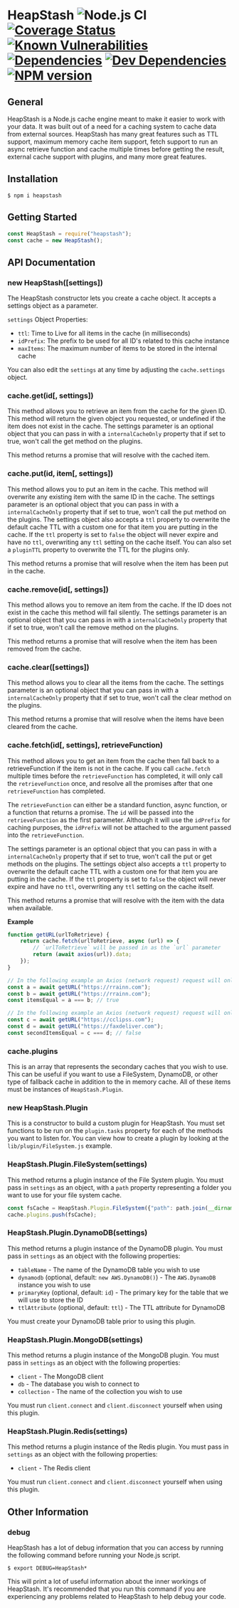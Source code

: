 # HeapStash ![Node.js CI](https://github.com/rrainn/HeapStash/workflows/Node.js%20CI/badge.svg) [![Coverage Status](https://coveralls.io/repos/github/rrainn/HeapStash/badge.svg?branch=main)](https://coveralls.io/github/rrainn/HeapStash?branch=main) [![Known Vulnerabilities](https://snyk.io/test/github/rrainn/HeapStash/badge.svg)](https://snyk.io/test/github/rrainn/HeapStash) [![Dependencies](https://david-dm.org/rrainn/HeapStash.svg)](https://david-dm.org/rrainn/HeapStash) [![Dev Dependencies](https://david-dm.org/rrainn/HeapStash/dev-status.svg)](https://david-dm.org/rrainn/HeapStash?type=dev) [![NPM version](https://badge.fury.io/js/heapstash.svg)](http://badge.fury.io/js/heapstash)

## General

HeapStash is a Node.js cache engine meant to make it easier to work with your data. It was built out of a need for a caching system to cache data from external sources. HeapStash has many great features such as TTL support, maximum memory cache item support, fetch support to run an async retrieve function and cache multiple times before getting the result, external cache support with plugins, and many more great features.

## Installation

```
$ npm i heapstash
```

## Getting Started

```js
const HeapStash = require("heapstash");
const cache = new HeapStash();
```

## API Documentation

### new HeapStash([settings])

The HeapStash constructor lets you create a cache object. It accepts a settings object as a parameter.

`settings` Object Properties:

- `ttl`: Time to Live for all items in the cache (in milliseconds)
- `idPrefix`: The prefix to be used for all ID's related to this cache instance
- `maxItems`: The maximum number of items to be stored in the internal cache

You can also edit the `settings` at any time by adjusting the `cache.settings` object.

### cache.get(id[, settings])

This method allows you to retrieve an item from the cache for the given ID. This method will return the given object you requested, or undefined if the item does not exist in the cache. The settings parameter is an optional object that you can pass in with a `internalCacheOnly` property that if set to true, won't call the get method on the plugins.

This method returns a promise that will resolve with the cached item.

### cache.put(id, item[, settings])

This method allows you to put an item in the cache. This method will overwrite any existing item with the same ID in the cache. The settings parameter is an optional object that you can pass in with a `internalCacheOnly` property that if set to true, won't call the put method on the plugins. The settings object also accepts a `ttl` property to overwrite the default cache TTL with a custom one for that item you are putting in the cache. If the `ttl` property is set to `false` the object will never expire and have no `ttl`, overwriting any `ttl` setting on the cache itself. You can also set a `pluginTTL` property to overwrite the TTL for the plugins only.

This method returns a promise that will resolve when the item has been put in the cache.

### cache.remove(id[, settings])

This method allows you to remove an item from the cache. If the ID does not exist in the cache this method will fail silently. The settings parameter is an optional object that you can pass in with a `internalCacheOnly` property that if set to true, won't call the remove method on the plugins.

This method returns a promise that will resolve when the item has been removed from the cache.

### cache.clear([settings])

This method allows you to clear all the items from the cache. The settings parameter is an optional object that you can pass in with a `internalCacheOnly` property that if set to true, won't call the clear method on the plugins.

This method returns a promise that will resolve when the items have been cleared from the cache.

### cache.fetch(id[, settings], retrieveFunction)

This method allows you to get an item from the cache then fall back to a retrieveFunction if the item is not in the cache. If you call `cache.fetch` multiple times before the `retrieveFunction` has completed, it will only call the `retrieveFunction` once, and resolve all the promises after that one `retrieveFunction` has completed.

The `retrieveFunction` can either be a standard function, async function, or a function that returns a promise. The `id` will be passed into the `retrieveFunction` as the first parameter. Although it will use the `idPrefix` for caching purposes, the `idPrefix` will not be attached to the argument passed into the `retrieveFunction`.

The settings parameter is an optional object that you can pass in with a `internalCacheOnly` property that if set to true, won't call the put or get methods on the plugins. The settings object also accepts a `ttl` property to overwrite the default cache TTL with a custom one for that item you are putting in the cache. If the `ttl` property is set to `false` the object will never expire and have no `ttl`, overwriting any `ttl` setting on the cache itself.

This method returns a promise that will resolve with the item with the data when available.

**Example**

```js
function getURL(urlToRetrieve) {
	return cache.fetch(urlToRetrieve, async (url) => {
		// `urlToRetrieve` will be passed in as the `url` parameter
		return (await axios(url)).data;
	});
}

// In the following example an Axios (network request) request will only be made once, and `a` and `b` will equal each other
const a = await getURL("https://rrainn.com");
const b = await getURL("https://rrainn.com");
const itemsEqual = a === b; // true

// In the following example an Axios (network request) request will only be made twice (since IDs are different and not stored in cache), and `c` and `d` will NOT equal each other
const c = await getURL("https://cclipss.com");
const d = await getURL("https://faxdeliver.com");
const secondItemsEqual = c === d; // false
```

### cache.plugins

This is an array that represents the secondary caches that you wish to use. This can be useful if you want to use a FileSystem, DynamoDB, or other type of fallback cache in addition to the in memory cache. All of these items must be instances of `HeapStash.Plugin`.

### new HeapStash.Plugin

This is a constructor to build a custom plugin for HeapStash. You must set functions to be run on the `plugin.tasks` property for each of the methods you want to listen for. You can view how to create a plugin by looking at the `lib/plugin/FileSystem.js` example.

### HeapStash.Plugin.FileSystem(settings)

This method returns a plugin instance of the File System plugin. You must pass in `settings` as an object, with a `path` property representing a folder you want to use for your file system cache.

```js
const fsCache = HeapStash.Plugin.FileSystem({"path": path.join(__dirname, "cache", "filesystem")});
cache.plugins.push(fsCache);
```

### HeapStash.Plugin.DynamoDB(settings)

This method returns a plugin instance of the DynamoDB plugin. You must pass in `settings` as an object with the following properties:

- `tableName` - The name of the DynamoDB table you wish to use
- `dynamodb` (optional, default: `new AWS.DynamoDB()`) - The `AWS.DynamoDB` instance you wish to use
- `primaryKey` (optional, default: `id`) - The primary key for the table that we will use to store the ID
- `ttlAttribute` (optional, default: `ttl`) - The TTL attribute for DynamoDB

You must create your DynamoDB table prior to using this plugin.

### HeapStash.Plugin.MongoDB(settings)

This method returns a plugin instance of the MongoDB plugin. You must pass in `settings` as an object with the following properties:

- `client` - The MongoDB client
- `db` - The database you wish to connect to
- `collection` - The name of the collection you wish to use

You must run `client.connect` and `client.disconnect` yourself when using this plugin.

### HeapStash.Plugin.Redis(settings)

This method returns a plugin instance of the Redis plugin. You must pass in `settings` as an object with the following properties:

- `client` - The Redis client

You must run `client.connect` and `client.disconnect` yourself when using this plugin.

## Other Information

### debug

HeapStash has a lot of debug information that you can access by running the following command before running your Node.js script.

```
$ export DEBUG=HeapStash*
```

This will print a lot of useful information about the inner workings of HeapStash. It's recommended that you run this command if you are experiencing any problems related to HeapStash to help debug your code.
